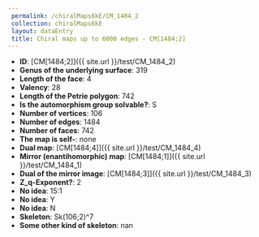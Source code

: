 ```yaml
--- 
 permalink: /chiralMaps6kE/CM_1484_2 
 collection: chiralMaps6kE
 layout: dataEntry
 title: Chiral maps up to 6000 edges - CM[1484;2]
---
```


- **ID**: [CM[1484;2]]({{ site.url }}/test/CM_1484_2)
- **Genus of the underlying surface**: 319
- **Length of the face**: 4
- **Valency**: 28
- **Length of the Petrie polygon**: 742
- **Is the automorphism group solvable?**: S
- **Number of vertices**: 106
- **Number of edges**: 1484
- **Number of faces**: 742
- **The map is self-**: none
- **Dual map**: [CM[1484;4]]({{ site.url }}/test/CM_1484_4)
- **Mirror (enantihomorphic) map**: [CM[1484;1]]({{ site.url }}/test/CM_1484_1)
- **Dual of the mirror image**: [CM[1484;3]]({{ site.url }}/test/CM_1484_3)
- **Z_q-Exponent?**: 2
- **No idea**:  15:1
- **No idea**: Y
- **No idea**: N
- **Skeleton**: Sk(106;2)^7
- **Some other kind of skeleton**: nan
